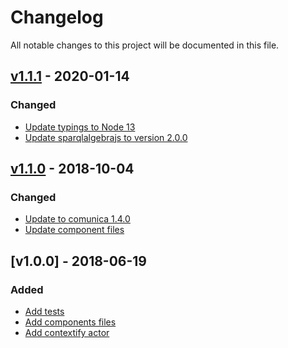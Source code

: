 # Changelog
All notable changes to this project will be documented in this file.

<a name="v1.1.1"></a>
## [v1.1.1](https://github.com/rdfostrich/comunica-actor-query-operation-contextify-version/compare/v1.1.0...v1.1.1) - 2020-01-14

### Changed
* [Update typings to Node 13](https://github.com/rdfostrich/comunica-actor-query-operation-contextify-version/commit/800a2fb0d8740e842ede3eeeb17b058aa392b741)
* [Update sparqlalgebrajs to version 2.0.0](https://github.com/rdfostrich/comunica-actor-query-operation-contextify-version/commit/ac3a4366da42ef2fdcd93c4942e0726987b0d94f)

<a name="v1.1.0"></a>
## [v1.1.0](https://github.com/rdfostrich/comunica-actor-query-operation-contextify-version/compare/v1.0.0...v1.1.0) - 2018-10-04

### Changed
* [Update to comunica 1.4.0](https://github.com/rdfostrich/comunica-actor-query-operation-contextify-version/commit/2dcadc905360c56f435c88d12b86501b8ddfafbb)
* [Update component files](https://github.com/rdfostrich/comunica-actor-query-operation-contextify-version/commit/85cf585b645a6be5c123dcb58a2a8d04eda280ca)

<a name="v1.0.0"></a>
## [v1.0.0] - 2018-06-19

### Added
* [Add tests](https://github.com/rdfostrich/comunica-actor-query-operation-contextify-version/commit/a0ca85b074983d3a7ab2bfb42dca1c54a1b3793a)
* [Add components files](https://github.com/rdfostrich/comunica-actor-query-operation-contextify-version/commit/effb00ab824c24df2bc93c04cecb0100965ba5c3)
* [Add contextify actor](https://github.com/rdfostrich/comunica-actor-query-operation-contextify-version/commit/defe1e2624c297c3d5c93b94fe261fbf34d1be97)
